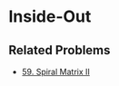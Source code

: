 # Inside-Out

## Related Problems

- [59. Spiral Matrix II](../LeetCode/Problems/59.Spiral-Matrix-II.md)